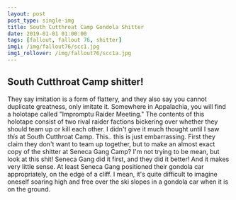 ```yaml
---
layout: post
post_type: single-img
title: South Cutthroat Camp Gondola Shitter
date: 2019-01-01 01:00:00
tags: [fallout, fallout 76, shitter]
img1: /img/fallout76/scc1.jpg
img1_rollover: /img/fallout76/scc1a.jpg
---
```

## South Cutthroat Camp shitter!

They say imitation is a form of flattery, and they also say you cannot duplicate greatness, only imitate it. Somewhere in Appalachia, you will find a holotape called "Impromptu Raider Meeting." The contents of this holotape consist of two rival raider factions bickering over whether they should team up or kill each other. I didn't give it much thought until I saw *this* at South Cutthroat Camp. This.. this is just embarrassing. First they claim they don't want to team up together, but to make an almost exact copy of the shitter at Seneca Gang Camp? I'm not trying to be mean, but look at this shit! Seneca Gang did it first, and they did it better! And it makes very little sense. At least Seneca Gang positioned their gondola car appropriately, on the edge of a cliff. I mean, it's quite difficult to imagine oneself soaring high and free over the ski slopes in a gondola car when it is on the ground.
